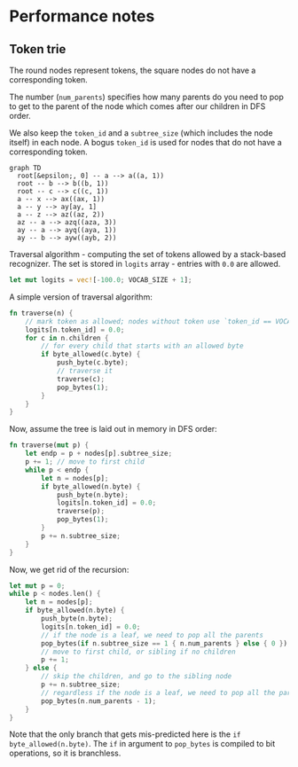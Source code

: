# Performance notes

## Token trie

The round nodes represent tokens, the square nodes do not have a corresponding token.

The number (`num_parents`) specifies how many parents do you need to pop to get to the parent of the node which comes after our children in DFS order.

We also keep the `token_id` and a `subtree_size` (which includes the node itself) in each node.
A bogus `token_id` is used for nodes that do not have a corresponding token.

```mermaid
graph TD
  root[&epsilon;, 0] -- a --> a((a, 1))
  root -- b --> b((b, 1))
  root -- c --> c((c, 1))
  a -- x --> ax((ax, 1))
  a -- y --> ay[ay, 1]
  a -- z --> az((az, 2))
  az -- a --> azq((aza, 3))
  ay -- a --> ayq((aya, 1))
  ay -- b --> ayw((ayb, 2))
```

Traversal algorithm - computing the set of tokens allowed by a stack-based recognizer.
The set is stored in `logits` array - entries with `0.0` are allowed.

```rust
let mut logits = vec![-100.0; VOCAB_SIZE + 1];
```

A simple version of traversal algorithm:

```rust
fn traverse(n) {
    // mark token as allowed; nodes without token use `token_id == VOCAB_SIZE`
    logits[n.token_id] = 0.0;
    for c in n.children {
        // for every child that starts with an allowed byte
        if byte_allowed(c.byte) {
            push_byte(c.byte);
            // traverse it
            traverse(c);
            pop_bytes(1);
        }
    }
}
```

Now, assume the tree is laid out in memory in DFS order:

```rust
fn traverse(mut p) {
    let endp = p + nodes[p].subtree_size;
    p += 1; // move to first child
    while p < endp {
        let n = nodes[p];
        if byte_allowed(n.byte) {
            push_byte(n.byte);
            logits[n.token_id] = 0.0;
            traverse(p);
            pop_bytes(1);
        }
        p += n.subtree_size;
    }
}
```

Now, we get rid of the recursion:

```rust
let mut p = 0;
while p < nodes.len() {
    let n = nodes[p];
    if byte_allowed(n.byte) {
        push_byte(n.byte);
        logits[n.token_id] = 0.0;
        // if the node is a leaf, we need to pop all the parents
        pop_bytes(if n.subtree_size == 1 { n.num_parents } else { 0 });
        // move to first child, or sibling if no children
        p += 1;
    } else {
        // skip the children, and go to the sibling node
        p += n.subtree_size;
        // regardless if the node is a leaf, we need to pop all the parents
        pop_bytes(n.num_parents - 1);
    }
}
```

Note that the only branch that gets mis-predicted here is the `if byte_allowed(n.byte)`.
The `if` in argument to `pop_bytes` is compiled to bit operations, so it is branchless.
